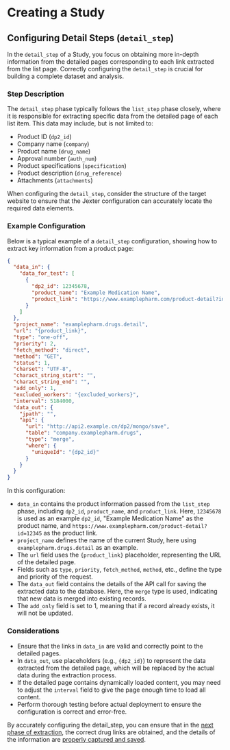 # Creating a Study

## Configuring Detail Steps (`detail_step`) 

In the `detail_step` of a Study, you focus on obtaining more in-depth information from the detailed pages corresponding to each link extracted from the list page. Correctly configuring the `detail_step` is crucial for building a complete dataset and analysis.

### Step Description

The `detail_step` phase typically follows the `list_step` phase closely, where it is responsible for extracting specific data from the detailed page of each list item. This data may include, but is not limited to:

- Product ID (`dp2_id`)
- Company name (`company`)
- Product name (`drug_name`)
- Approval number (`auth_num`)
- Product specifications (`specification`)
- Product description (`drug_reference`)
- Attachments (`attachments`)

When configuring the `detail_step`, consider the structure of the target website to ensure that the Jexter configuration can accurately locate the required data elements.

### Example Configuration

Below is a typical example of a `detail_step` configuration, showing how to extract key information from a product page:

```json
{
  "data_in": {
    "data_for_test": [
      {
        "dp2_id": 12345678,
        "product_name": "Example Medication Name",
        "product_link": "https://www.examplepharm.com/product-detail?id=12345"   
      }
    ]
  },
  "project_name": "examplepharm.drugs.detail",
  "url": "{product_link}",
  "type": "one-off",
  "priority": 2,
  "fetch_method": "direct",
  "method": "GET",
  "status": 1,
  "charset": "UTF-8",
  "charact_string_start": "",
  "charact_string_end": "",
  "add_only": 1,
  "excluded_workers": "{excluded_workers}",
  "interval": 5184000,
  "data_out": {
    "jpath": "",
    "api": {
      "url": "http://api2.example.cn/dp2/mongo/save",   
      "table": "company.examplepharm.drugs",
      "type": "merge",
      "where": {
        "uniqueId": "{dp2_id}"
      }
    }
  }
}
```

In this configuration:

- `data_in` contains the product information passed from the `list_step` phase, including `dp2_id`, `product_name`, and `product_link`. Here, `12345678` is used as an example `dp2_id`, "Example Medication Name" as the product name, and `https://www.examplepharm.com/product-detail?id=12345` as the product link.
- `project_name` defines the name of the current Study, here using `examplepharm.drugs.detail` as an example.
- The `url` field uses the `{product_link}` placeholder, representing the URL of the detailed page.
- Fields such as `type`, `priority`, `fetch_method`, `method`, etc., define the type and priority of the request.
- The `data_out` field contains the details of the API call for saving the extracted data to the database. Here, the `merge` type is used, indicating that new data is merged into existing records.
- The `add_only` field is set to 1, meaning that if a record already exists, it will not be updated.

### Considerations

- Ensure that the links in `data_in` are valid and correctly point to the detailed pages.
- In `data_out`, use placeholders (e.g., `{dp2_id}`) to represent the data extracted from the detailed page, which will be replaced by the actual data during the extraction process.
- If the detailed page contains dynamically loaded content, you may need to adjust the `interval` field to give the page enough time to load all content.
- Perform thorough testing before actual deployment to ensure the configuration is correct and error-free.

By accurately configuring the detail_step, you can ensure that in the [next phase of extraction](https://github.com/HzaCode/DP2-for-Beginners/blob/main/Jexter%20Configuration%EF%BC%9AExtracting%20Drug%20Information%20in%20'detail_step'.md), the correct drug links are obtained, and the details of the information are [properly captured and saved](https://github.com/HzaCode/DP2-for-Beginners/blob/main/API%20Configuration%20Guide%20in%20DP2.md).
